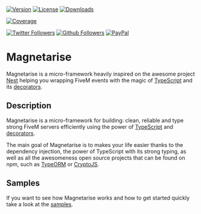 [![Version](https://img.shields.io/npm/v/@magnetarise/core?style=for-the-badge)](https://www.npmjs.com/package/@magnetarise/core)
[![License](https://img.shields.io/badge/License-GNU%20General%20Public%20License%203.0-lightgrey.svg?style=for-the-badge)](LICENSE.md)
[![Downloads](https://img.shields.io/npm/dw/@magnetarise/core?style=for-the-badge)](https://github.com/geofmigliacci/magnetarise/releases)

[![Coverage](https://img.shields.io/sonar/coverage/geofmigliacci_magnetarise?server=https%3A%2F%2Fsonarcloud.io&style=for-the-badge)](https://sonarcloud.io/dashboard?id=geofmigliacci_magnetarise)

[![Twitter Followers](https://img.shields.io/twitter/follow/geofmigliacci.svg?logo=twitter&style=for-the-badge&label=Follow)](https://twitter.com/geofmigliacci)
[![Github Followers](https://img.shields.io/github/followers/geofmigliacci?logo=github&style=for-the-badge)](https://github.com/geofmigliacci)
[![PayPal](https://img.shields.io/badge/Donate-PayPal-ff3f59.svg?style=for-the-badge)](https://www.paypal.com/paypalme/myerffoeg)

# Magnetarise

Magnetarise is a micro-framework heavily inspired on the awesome project <a href="http://www.typescriptlang.org" target="_blank">Nest</a> helping you wrapping FiveM events with the magic of <a href="http://www.typescriptlang.org" target="_blank">TypeScript</a> and its <a href="https://www.typescriptlang.org/docs/handbook/decorators.html" target="_blank">decorators</a>. 

## Description

Magnetarise is a micro-framework for building: clean, reliable and type strong FiveM servers efficiently using the power of <a href="http://www.typescriptlang.org" target="_blank">TypeScript</a> and <a href="https://www.typescriptlang.org/docs/handbook/decorators.html" target="_blank">decorators</a>.

The main goal of Magnetarise is to makes your life easier thanks to the dependency injection, the power of TypeScript with its strong typing, as well as all the awesomeness open source projects that can be found on npm, such as <a href="https://typeorm.io/" target="_blank">TypeORM</a> or <a href="https://cryptojs.gitbook.io/docs/" target="_blank">CryptoJS</a>.

## Samples

If you want to see how Magnetarise works and how to get started quickly take a look at the [samples](https://github.com/geofmigliacci/magnetarise/tree/master/samples).